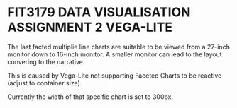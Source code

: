 # FIT3179 DATA VISUALISATION ASSIGNMENT 2 VEGA-LITE

The last facted multiplie line charts are suitable to be viewed from a 27-inch monitor down to 16-inch monitor. 
A smaller monitor can lead to the layout convering to the narrative.

This is caused by Vega-Lite not supporting Faceted Charts to be reactive (adjust to container size).

Currently the width of that specific chart is set to 300px.
